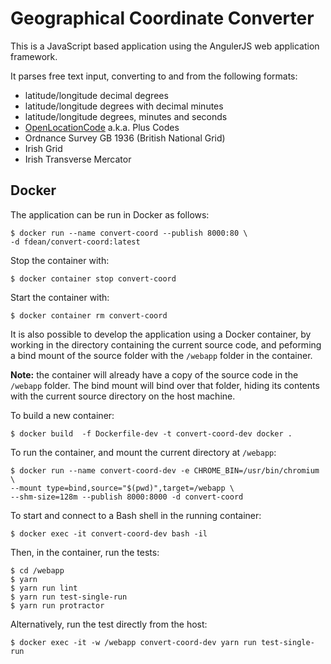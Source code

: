 # Geographical Coordinate Converter

This is a JavaScript based application using the AngulerJS web application
framework.

It parses free text input, converting to and from the following formats:

- latitude/longitude decimal degrees
- latitude/longitude degrees with decimal minutes
- latitude/longitude degrees, minutes and seconds
- [OpenLocationCode][olc] a.k.a. Plus Codes
- Ordnance Survey GB 1936 (British National Grid)
- Irish Grid
- Irish Transverse Mercator

[olc]: https://en.wikipedia.org/wiki/Open_Location_Code
[trip-web-client]: https://github.com/frankdean/trip-web-client

## Docker

The application can be run in Docker as follows:

	$ docker run --name convert-coord --publish 8000:80 \
	-d fdean/convert-coord:latest

Stop the container with:

	$ docker container stop convert-coord

Start the container with:

	$ docker container rm convert-coord

It is also possible to develop the application using a Docker
container, by working in the directory containing the current source
code, and peforming a bind mount of the source folder with the
`/webapp` folder in the container.

**Note:** the container will already have a copy of the source code in
the `/webapp` folder.  The bind mount will bind over that folder,
hiding its contents with the current source directory on the host
machine.

To build a new container:

	$ docker build  -f Dockerfile-dev -t convert-coord-dev docker .

To run the container, and mount the current directory at `/webapp`:

	$ docker run --name convert-coord-dev -e CHROME_BIN=/usr/bin/chromium \
	--mount type=bind,source="$(pwd)",target=/webapp \
	--shm-size=128m --publish 8000:8000 -d convert-coord

To start and connect to a Bash shell in the running container:

	$ docker exec -it convert-coord-dev bash -il

Then, in the container, run the tests:

	$ cd /webapp
	$ yarn
	$ yarn run lint
	$ yarn run test-single-run
	$ yarn run protractor

Alternatively, run the test directly from the host:

	$ docker exec -it -w /webapp convert-coord-dev yarn run test-single-run
